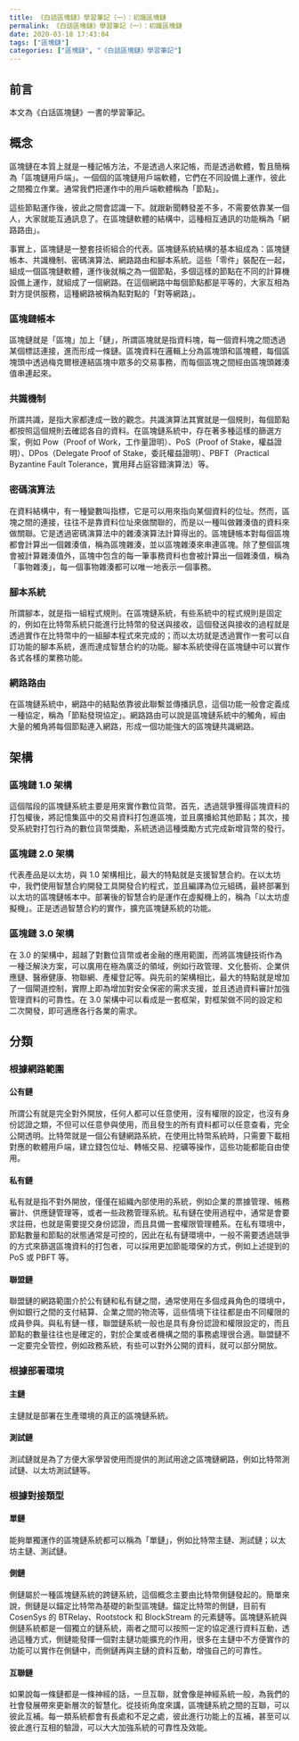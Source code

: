 ```yaml
---
title: 《白話區塊鏈》學習筆記（一）：初識區塊鏈
permalink: 《白話區塊鏈》學習筆記（一）：初識區塊鏈
date: 2020-03-18 17:43:04
tags: ["區塊鏈"]
categories: ["區塊鏈", "《白話區塊鏈》學習筆記"]
---
```


## 前言

本文為《白話區塊鏈》一書的學習筆記。

## 概念

區塊鏈在本質上就是一種記帳方法，不是透過人來記帳，而是透過軟體，暫且簡稱為「區塊鏈用戶端」。一個個的區塊鏈用戶端軟體，它們在不同設備上運作，彼此之間獨立作業。通常我們把運作中的用戶端軟體稱為「節點」。

這些節點運作後，彼此之間會認識一下。就跟新聞轉發差不多，不需要依靠某一個人，大家就能互通訊息了。在區塊鏈軟體的結構中，這種相互通訊的功能稱為「網路路由」。

事實上，區塊鏈是一整套技術組合的代表。區塊鏈系統結構的基本組成為：區塊鏈帳本、共識機制、密碼演算法、網路路由和腳本系統。這些「零件」裝配在一起，組成一個區塊鏈軟體，運作後就稱之為一個節點，多個這樣的節點在不同的計算機設備上運作，就組成了一個網路。在這個網路中每個節點都是平等的，大家互相為對方提供服務，這種網路被稱為點對點的「對等網路」。

### 區塊鏈帳本

區塊鏈就是「區塊」加上「鏈」，所謂區塊就是指資料塊，每一個資料塊之間透過某個標誌連接，進而形成一條鏈。區塊資料在邏輯上分為區塊頭和區塊體，每個區塊頭中透過梅克爾根連結區塊中眾多的交易事務，而每個區塊之間經由區塊頭雜湊值串連起來。

### 共識機制

所謂共識，是指大家都達成一致的觀念。共識演算法其實就是一個規則，每個節點都按照這個規則去確認各自的資料。在區塊鏈系統中，存在著多種這樣的篩選方案，例如 Pow（Proof of Work，工作量證明）、PoS（Proof of Stake，權益證明）、DPos（Delegate Proof of Stake，委託權益證明）、PBFT（Practical Byzantine Fault Tolerance，實用拜占庭容錯演算法）等。

### 密碼演算法

在資料結構中，有一種變數叫指標，它是可以用來指向某個資料的位址。然而，區塊之間的連接，往往不是靠資料位址來做關聯的，而是以一種叫做雜湊值的資料來做關聯。它是透過密碼演算法中的雜湊演算法計算得出的。區塊鏈帳本對每個區塊都會計算出一個雜湊值，稱為區塊雜湊，並以區塊雜湊來串連區塊。除了整個區塊會被計算雜湊值外，區塊中包含的每一筆事務資料也會被計算出一個雜湊值，稱為「事物雜湊」，每一個事物雜湊都可以唯一地表示一個事務。

### 腳本系統

所謂腳本，就是指一組程式規則。在區塊鏈系統，有些系統中的程式規則是固定的，例如在比特幣系統只能進行比特幣的發送與接收，這個發送與接收的過程就是透過實作在比特幣中的一組腳本程式來完成的；而以太坊就是透過實作一套可以自訂功能的腳本系統，進而達成智慧合約的功能。腳本系統使得在區塊鏈中可以實作各式各樣的業務功能。

### 網路路由

在區塊鏈系統中，網路中的結點依靠彼此聯繫並傳播訊息，這個功能一般會定義成一種協定，稱為「節點發現協定」。網路路由可以說是區塊鏈系統中的觸角，經由大量的觸角將每個節點連入網路，形成一個功能強大的區塊鏈共識網路。

## 架構

### 區塊鏈 1.0 架構

這個階段的區塊鏈系統主要是用來實作數位貨幣。首先，透過競爭獲得區塊資料的打包權後，將記憶集區中的交易資料打包進區塊，並且廣播給其他節點；其次，接受系統對打包行為的數位貨幣獎勵，系統透過這種獎勵方式完成新增貨幣的發行。

### 區塊鏈 2.0 架構

代表產品是以太坊，與 1.0 架構相比，最大的特點就是支援智慧合約。在以太坊中，我們使用智慧合約開發工具開發合約程式，並且編譯為位元組碼，最終部署到以太坊的區塊鏈帳本中。部署後的智慧合約是運作在虛擬機上的，稱為「以太坊虛擬機」。正是透過智慧合約的實作，擴充區塊鏈系統的功能。

### 區塊鏈 3.0 架構

在 3.0 的架構中，超越了對數位貨幣或者金融的應用範圍，而將區塊鏈技術作為一種泛解決方案，可以廣用在極為廣泛的領域，例如行政管理、文化藝術、企業供應鏈、醫療健康、物聯網、產權登記等。與先前的架構相比，最大的特點就是增加了一個閘道控制，實際上即為增加對安全保密的需求支援，並且透過資料審計加強管理資料的可靠性。在 3.0 架構中可以看成是一套框架，對框架做不同的設定和二次開發，即可適應各行各業的需求。

## 分類

### 根據網路範圍

#### 公有鏈

所謂公有就是完全對外開放，任何人都可以任意使用，沒有權限的設定，也沒有身份認證之類，不但可以任意參與使用，而且發生的所有資料都可以任意查看，完全公開透明。比特幣就是一個公有鏈網路系統，在使用比特幣系統時，只需要下載相對應的軟體用戶端，建立錢包位址、轉帳交易、挖礦等操作，這些功能都能自由使用。

#### 私有鏈

私有就是指不對外開放，僅僅在組織內部使用的系統，例如企業的票據管理、帳務審計、供應鏈管理等，或者一些政務管理系統。私有鏈在使用過程中，通常是會要求註冊，也就是需要提交身份認證，而且具備一套權限管理體系。在私有環境中，節點數量和節點的狀態通常是可控的，因此在私有鏈環境中，一般不需要透過競爭的方式來篩選區塊資料的打包者，可以採用更加節能環保的方式，例如上述提到的 PoS 或 PBFT 等。

#### 聯盟鏈

聯盟鏈的網路範圍介於公有鏈和私有鏈之間，通常使用在多個成員角色的環境中，例如銀行之間的支付結算、企業之間的物流等，這些情境下往往都是由不同權限的成員參與。與私有鏈一樣，聯盟鏈系統一般也是具有身份認證和權限設定的，而且節點的數量往往也是確定的，對於企業或者機構之間的事務處理很合適。聯盟鏈不一定要完全管控，例如政務系統，有些可以對外公開的資料，就可以部分開放。

### 根據部署環境

#### 主鏈

主鏈就是部署在生產環境的真正的區塊鏈系統。

#### 測試鏈

測試鏈就是為了方便大家學習使用而提供的測試用途之區塊鏈網路，例如比特幣測試鏈、以太坊測試鏈等。

### 根據對接類型

#### 單鏈

能夠單獨運作的區塊鏈系統都可以稱為「單鏈」，例如比特幣主鏈、測試鏈；以太坊主鏈、測試鏈。

#### 側鏈

側鏈屬於一種區塊鏈系統的跨鏈系統，這個概念主要由比特幣側鏈發起的。簡單來說，側鏈是以錨定比特幣為基礎的新型區塊鏈。錨定比特幣的側鏈，目前有 CosenSys 的 BTRelay、Rootstock 和 BlockStream 的元素鏈等。區塊鏈系統與側鏈系統都是一個獨立的鏈系統，兩者之間可以按照一定的協定進行資料互動，透過這種方式，側鏈能發揮一個對主鏈功能擴充的作用，很多在主鏈中不方便實作的功能可以實作在側鏈中，而側鏈再與主鏈的資料互動，增強自己的可靠性。

#### 互聯鏈

如果說每一條鏈都是一條神經的話，一旦互聯，就會像是神經系統一般，為我們的社會發展帶來更新層次的智慧化。從技術角度來講，區塊鏈系統之間的互聯，可以彼此互補。每一類系統都會有長處和不足之處，彼此進行功能上的互補，甚至可以彼此進行互相的驗證，可以大大加強系統的可靠性及效能。
